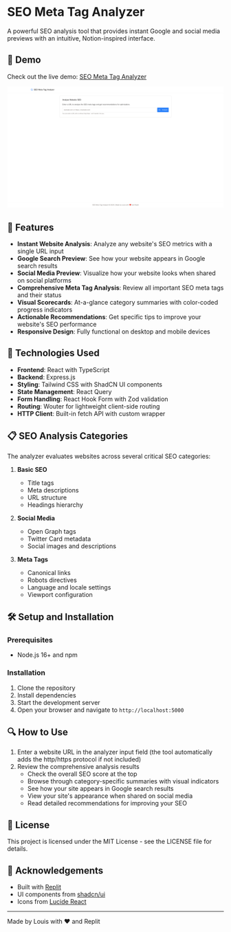 # SEO Meta Tag Analyzer

A powerful SEO analysis tool that provides instant Google and social media previews with an intuitive, Notion-inspired interface.

## 🔗 Demo

Check out the live demo: [SEO Meta Tag Analyzer](https://seo-scanner-interactive.replit.app/)

![SEO Meta Tag Analyzer Screenshot](./attached_assets/screenshot-1743926373225.png)

## 🌟 Features

- **Instant Website Analysis**: Analyze any website's SEO metrics with a single URL input
- **Google Search Preview**: See how your website appears in Google search results
- **Social Media Preview**: Visualize how your website looks when shared on social platforms
- **Comprehensive Meta Tag Analysis**: Review all important SEO meta tags and their status
- **Visual Scorecards**: At-a-glance category summaries with color-coded progress indicators
- **Actionable Recommendations**: Get specific tips to improve your website's SEO performance
- **Responsive Design**: Fully functional on desktop and mobile devices

## 🚀 Technologies Used

- **Frontend**: React with TypeScript
- **Backend**: Express.js
- **Styling**: Tailwind CSS with ShadCN UI components
- **State Management**: React Query
- **Form Handling**: React Hook Form with Zod validation
- **Routing**: Wouter for lightweight client-side routing
- **HTTP Client**: Built-in fetch API with custom wrapper

## 📋 SEO Analysis Categories

The analyzer evaluates websites across several critical SEO categories:

1. **Basic SEO**
   - Title tags
   - Meta descriptions
   - URL structure
   - Headings hierarchy

2. **Social Media**
   - Open Graph tags
   - Twitter Card metadata
   - Social images and descriptions

3. **Meta Tags**
   - Canonical links
   - Robots directives
   - Language and locale settings
   - Viewport configuration

## 🛠️ Setup and Installation

### Prerequisites

- Node.js 16+ and npm

### Installation

1. Clone the repository
2. Install dependencies
3. Start the development server
4. Open your browser and navigate to `http://localhost:5000`

## 🔍 How to Use

1. Enter a website URL in the analyzer input field (the tool automatically adds the http/https protocol if not included)
2. Review the comprehensive analysis results
   - Check the overall SEO score at the top
   - Browse through category-specific summaries with visual indicators
   - See how your site appears in Google search results
   - View your site's appearance when shared on social media
   - Read detailed recommendations for improving your SEO

## 📄 License

This project is licensed under the MIT License - see the LICENSE file for details.

## 🙏 Acknowledgements

- Built with [Replit](https://replit.com)
- UI components from [shadcn/ui](https://ui.shadcn.com/)
- Icons from [Lucide React](https://lucide.dev/guide/packages/lucide-react)

---

Made by Louis with ❤️ and Replit
